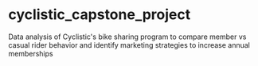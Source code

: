 # cyclistic_capstone_project
Data analysis of Cyclistic's bike sharing program to compare member vs casual rider behavior and identify marketing strategies to increase annual memberships
